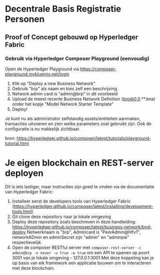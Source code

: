 # Decentrale Basis Registratie Personen

## Proof of Concept gebouwd op Hyperledger Fabric

### Gebruik via Hyperledger Composer Playground (eenvoudig)

Open de Hyperledger Playground via https://composer-playground.mybluemix.net/login

1. Klik op "Deploy a new Business Network"
2. Gebruik "brp" als naam en kies zelf een beschrijving.
3. Network admin card is "admin@brp" in dit voorbeeld
4. Upload de meest recente Business Network Definition (brp@0.0.**.bna) onder het kopje "Model Network Starter Template"
5. Deploy!

Je kunt nu als administrator zelfstandig assets/entiteiten aanmaken, transacties uitvoeren en zien welke parameters zoal gebruikt zijn. Ook de configuratie is nu makkelijk zichtbaar.

bron: https://hyperledger.github.io/composer/latest/tutorials/playground-tutorial.html

# Je eigen blockchain en REST-server deployen
Dit is iets lastiger, maar instructies zijn goed te vinden via de documentatie van Hyperledger Fabric:

1. Installeer eerst de developers tools van Hyperledger Fabric (https://hyperledger.github.io/composer/latest/installing/development-tools.html)
2. Git clone deze repository naar je lokale omgeving
3. Deploy deze repository zoals beschreven in deze handleiding: https://hyperledger.github.io/composer/latest/business-network/bnd-deploy
Netwerknaam is "brp", Admincard is "PeerAdmin@hlfv1", networkADmin en adminSecret zijn "admin" en "adminpw" respectievelijk.
4. Open de composer RESTful server met `composer-rest-server -c admin@brp -n never -u true -w true` om een API te openen op poort 3001 van je lokale omgeving - 127.0.0.1:3001
Met deze koppeling kan je op basis van elk framework een applicatie bouwen om te interacteren met deze blockchain.  



